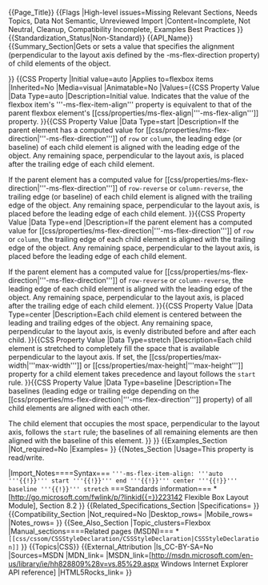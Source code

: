 {{Page_Title}}
{{Flags
|High-level issues=Missing Relevant Sections, Needs Topics, Data Not Semantic, Unreviewed Import
|Content=Incomplete, Not Neutral, Cleanup, Compatibility Incomplete, Examples Best Practices
}}
{{Standardization_Status|Non-Standard}}
{{API_Name}}
{{Summary_Section|Gets or sets a value that specifies the alignment (perpendicular to the layout axis defined by the -ms-flex-direction property) of child elements of the object.

}}
{{CSS Property
|Initial value=auto
|Applies to=flexbox items
|Inherited=No
|Media=visual
|Animatable=No
|Values={{CSS Property Value
|Data Type=auto
|Description=Initial value. Indicates that the value of the flexbox item's '''-ms-flex-item-align''' property is equivalent  to that of the parent flexbox element's [[css/properties/ms-flex-align|'''-ms-flex-align''']] property.
}}{{CSS Property Value
|Data Type=start
|Description=If the parent element has a computed value for [[css/properties/ms-flex-direction|'''-ms-flex-direction''']] of <code>row</code> or <code>column</code>, the leading edge (or baseline) of each child element is aligned with the leading edge of the object. Any remaining space, perpendicular to the layout axis, is placed after the trailing edge of each child element.

If the parent element has a computed value for [[css/properties/ms-flex-direction|'''-ms-flex-direction''']] of <code>row-reverse</code> or <code>column-reverse</code>, the trailing edge (or baseline) of each child element is aligned with the trailing edge of the object. Any remaining space, perpendicular to the layout axis, is placed before the leading edge of each child element.
}}{{CSS Property Value
|Data Type=end
|Description=If the parent element has a computed value for [[css/properties/ms-flex-direction|'''-ms-flex-direction''']] of <code>row</code> or <code>column</code>, the trailing edge of each child element is aligned with the trailing edge of the object. Any remaining space, perpendicular to the layout axis, is placed before the leading edge of each child element.

If the parent element has a computed value for [[css/properties/ms-flex-direction|'''-ms-flex-direction''']] of <code>row-reverse</code> or <code>column-reverse</code>, the leading edge of each child element is aligned with the leading edge of the object. Any remaining space, perpendicular to the layout axis, is placed after the trailing edge of each child element.
}}{{CSS Property Value
|Data Type=center
|Description=Each child element is centered between the leading and trailing edges of the object. Any remaining space, perpendicular to the layout axis, is evenly distributed before and after each child.
}}{{CSS Property Value
|Data Type=stretch
|Description=Each child element is stretched to completely fill the space that is available perpendicular to the layout axis. If set, the [[css/properties/max-width|'''max-width''']] or [[css/properties/max-height|'''max-height''']] property for a child element takes precedence and layout follows the  <code>start</code> rule.
}}{{CSS Property Value
|Data Type=baseline
|Description=The baselines (leading edge or trailing edge depending on the [[css/properties/ms-flex-direction|'''-ms-flex-direction''']] property)  of all child elements are aligned with each other. 

The child element that occupies the most space, perpendicular to the layout axis, follows the <code>start</code> rule; the baselines of all remaining elements are then aligned with the baseline of this element.
}}
}}
{{Examples_Section
|Not_required=No
|Examples=
}}
{{Notes_Section
|Usage=This property is read/write.

|Import_Notes====Syntax===
<code>'''-ms-flex-item-align: '''auto '''{{!}}''' start '''{{!}}''' end '''{{!}}''' center '''{{!}}''' baseline '''{{!}}''' stretch</code>
===Standards information===
*[http://go.microsoft.com/fwlink/p/?linkid{{=}}223142 Flexible Box Layout Module], Section 8.2
}}
{{Related_Specifications_Section
|Specifications=
}}
{{Compatibility_Section
|Not_required=No
|Desktop_rows=
|Mobile_rows=
|Notes_rows=
}}
{{See_Also_Section
|Topic_clusters=Flexbox
|Manual_sections====Related pages (MSDN)===
*<code>[[css/cssom/CSSStyleDeclaration/CSSStyleDeclaration|CSSStyleDeclaration]]</code>
}}
{{Topics|CSS}}
{{External_Attribution
|Is_CC-BY-SA=No
|Sources=MSDN
|MDN_link=
|MSDN_link=[http://msdn.microsoft.com/en-us/library/ie/hh828809%28v=vs.85%29.aspx Windows Internet Explorer API reference]
|HTML5Rocks_link=
}}